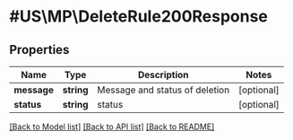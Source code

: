 # #US\MP\DeleteRule200Response

## Properties

Name | Type | Description | Notes
------------ | ------------- | ------------- | -------------
**message** | **string** | Message and status of deletion | [optional]
**status** | **string** | status | [optional]


[[Back to Model list]](../) [[Back to API list]](../../Api/US/MP) [[Back to README]](../../README.md)
